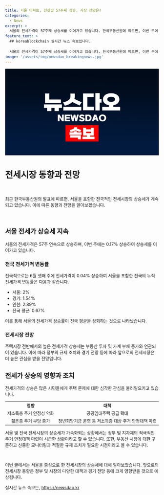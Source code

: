 ```yaml
---
title: 서울 아파트, 전셋값 57주째 상승, 시장 전망은?
categories:
  - News
excerpt: >
  서울의 전세가격이 57주째 상승세를 이어가고 있습니다. 한국부동산원에 따르면, 이번 주에 전국 전세가격은 0.04% 상승하여 서울은 0.17% 상승하며 57주 연속 상승했습니다. 올해 누적 전세가격 변동률은 서울 2%, 경기 1.54%, 인천 2.89%로 전국 평균 0.67%를 상회했습니다.
feature_text: >
  ## koreablockchain 실시간 뉴스 속보입니다.

  서울의 전세가격이 57주째 상승세를 이어가고 있습니다. 한국부동산원에 따르면, 이번 주에 전국 전세가격은 0.04% 상승하여 서울은 0.17% 상승하며 57주 연속 상승했습니다. 올해 누적 전세가격 변동률은 서울 2%, 경기 1.54%, 인천 2.89%로 전국 평균 0.67%를 상회했습니다.
image: '/assets/img/newsdao_breakingnews.jpg'
---
```


<p><img src="/assets/img/newsdao_breakingnews.jpg" alt="koreablockchain 속보" /></p>

<h1>전세시장 동향과 전망</h1>

<p data-ke-size="size16">&nbsp;</p>

<p>최근 한국부동산원의 발표에 따르면, 서울을 포함한 전국적인 전세시장의 상승세가 계속되고 있습니다. 이에 따른 동향과 전망을 알아보겠습니다.</p>

<p data-ke-size="size16">&nbsp;</p>

<h2 data-ke-size="size26">서울 전세가 상승세 지속</h2>

<p>서울의 전세가격은 57주 연속으로 상승하며, 이번 주에는 0.17% 상승하여 상승세를 이어가고 있습니다.</p>

<h3>전국 전세가격 변동률</h3>

<p>전국적으로는 6월 셋째 주에 전세가격이 0.04% 상승하여 서울을 포함한 전국의 누적 전세가격 변동률은 다음과 같습니다.</p>

<ul>
  <li>서울: 2%</li>
  <li>경기: 1.54%</li>
  <li>인천: 2.89%</li>
  <li>전국 평균: 0.67%</li>
</ul>

<p>이를 통해 서울의 전세가격 상승률이 전국 평균을 상회하는 것으로 나타났습니다.</p>

<h3>전세시장 전망</h3>

<p>주택시장 전반에서의 높은 전세가격 상승세는 부동산 투자 및 가계 부채 증가와 연관되어 있습니다. 이에 따라 정부의 규제 조치와 경기 전망 등에 따라 앞으로의 전세시장은 더 높은 관심을 받을 전망입니다.</p>

<h2 data-ke-size="size26">전세가 상승의 영향과 조치</h2>

<p>전세가격의 상승은 많은 시민들에게 주택 문제에 대한 심각한 관심을 불러일으키고 있습니다.</p>

<table>
  <tr>
    <td style="text-align: center; height: 17px;"><b>영향</b></td>
    <td style="text-align: center; height: 17px;"><b>대책</b></td>
  </tr>
  <tr>
    <td style="text-align: center; height: 17px;">저소득층 주거 안정성 악화</td>
    <td style="text-align: center; height: 17px;">공공임대주택 공급 확대</td>
  </tr>
  <tr>
    <td style="text-align: center; height: 17px;">젊은층 주거 부담 증가</td>
    <td style="text-align: center; height: 17px;">청년희망기금 운영 등 저소득층 대상 주거 안정대책 마련</td>
  </tr>
</table>

<p>서울 및 전국 전세시장의 상승세가 가속화되는 상황에서는 정부 및 지자체의 적극적인 주거 안정대책 마련이 시급한 상황이라고 할 수 있습니다. 또한, 부동산 시장에 대한 꾸준하고 신중한 모니터링과 적절한 규제 조치가 필요한 시점이라고 볼 수 있습니다.</p>

<p data-ke-size="size16">&nbsp;</p>

<p>이번 글에서는 서울을 중심으로 한 전세시장의 상승세에 대해 알아보았습니다. 앞으로의 전세시장 동향은 정부 및 시장의 다양한 대책과 경기 전망 등에 크게 영향받을 것으로 예상됩니다.</p>
실시간 뉴스 속보는, <a href="https://newsdao.kr" rel="dofollow">https://newsdao.kr</a>


